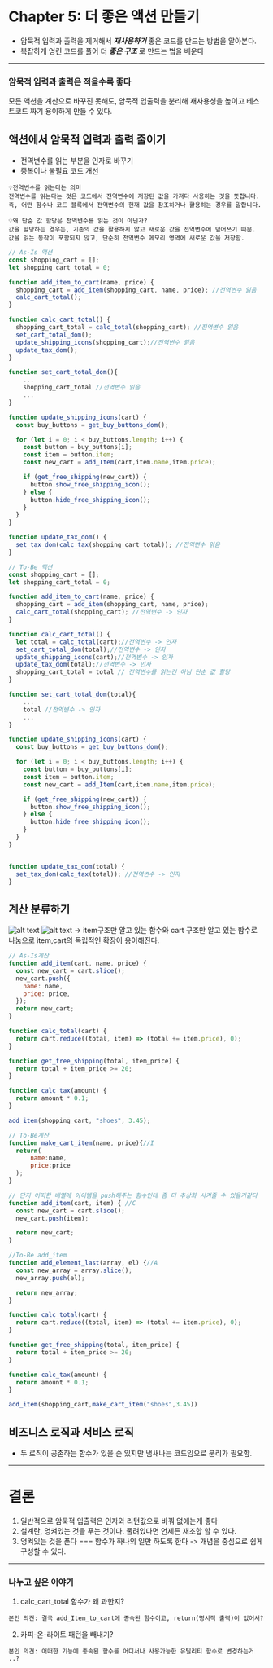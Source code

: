 # Chapter 5: 더 좋은 액션 만들기

- 암묵적 입력과 출력을 제거해서 **_재사용하기_** 좋은 코드를 만드는 방법을 알아본다.
- 복잡하게 엉킨 코드를 풀어 더 **_좋은 구조_** 로 만드는 법을 배운다

<hr/>

### 암묵적 입력과 출력은 적을수록 좋다

모든 액션을 계산으로 바꾸진 못해도, 암묵적 입출력을 분리해 재사용성을 높이고 테스트코드 짜기 용이하게 만들 수 있다.

## 액션에서 암묵적 입력과 출력 줄이기

- 전역변수를 읽는 부분을 인자로 바꾸기
- 중복이나 불필요 코드 개선

```
💡전역변수를 읽는다는 의미
전역변수를 읽는다는 것은 코드에서 전역변수에 저장된 값을 가져다 사용하는 것을 뜻합니다.
즉, 어떤 함수나 코드 블록에서 전역변수의 현재 값을 참조하거나 활용하는 경우를 말합니다.

💡왜 단순 값 할당은 전역변수를 읽는 것이 아닌가?
값을 할당하는 경우는, 기존의 값을 활용하지 않고 새로운 값을 전역변수에 덮어쓰기 때문.
값을 읽는 동작이 포함되지 않고, 단순히 전역변수 메모리 영역에 새로운 값을 저장함.
```

```javascript
// As-Is 액션
const shopping_cart = [];
let shopping_cart_total = 0;

function add_item_to_cart(name, price) {
  shopping_cart = add_item(shopping_cart, name, price); //전역변수 읽음
  calc_cart_total();
}

function calc_cart_total() {
  shopping_cart_total = calc_total(shopping_cart); //전역변수 읽음
  set_cart_total_dom();
  update_shipping_icons(shopping_cart);//전역변수 읽음
  update_tax_dom();
}

function set_cart_total_dom(){
    ...
    shopping_cart_total //전역변수 읽음
    ...
}

function update_shipping_icons(cart) {
  const buy_buttons = get_buy_buttons_dom();

  for (let i = 0; i < buy_buttons.length; i++) {
    const button = buy_buttons[i];
    const item = button.item;
    const new_cart = add_Item(cart,item.name,item.price);

    if (get_free_shipping(new_cart)) {
      button.show_free_shipping_icon();
    } else {
      button.hide_free_shipping_icon();
    }
  }
}

function update_tax_dom() {
  set_tax_dom(calc_tax(shopping_cart_total)); //전역변수 읽음
}
```

```javascript
// To-Be 액션
const shopping_cart = [];
let shopping_cart_total = 0;

function add_item_to_cart(name, price) {
  shopping_cart = add_item(shopping_cart, name, price);
  calc_cart_total(shopping_cart); //전역변수 -> 인자
}

function calc_cart_total() {
  let total = calc_total(cart);//전역변수 -> 인자
  set_cart_total_dom(total);//전역변수 -> 인자
  update_shipping_icons(cart);//전역변수 -> 인자
  update_tax_dom(total);//전역변수 -> 인자
  shopping_cart_total = total // 전역변수를 읽는건 아님 단순 값 할당
}

function set_cart_total_dom(total){
    ...
    total //전역변수 -> 인자
    ...
}

function update_shipping_icons(cart) {
  const buy_buttons = get_buy_buttons_dom();

  for (let i = 0; i < buy_buttons.length; i++) {
    const button = buy_buttons[i];
    const item = button.item;
    const new_cart = add_Item(cart,item.name,item.price);

    if (get_free_shipping(new_cart)) {
      button.show_free_shipping_icon();
    } else {
      button.hide_free_shipping_icon();
    }
  }
}


function update_tax_dom(total) {
  set_tax_dom(calc_tax(total)); //전역변수 -> 인자
}
```

## 계산 분류하기

![alt text](img1.jpeg)
![alt text](img2.jpeg)
-> item구조만 알고 있는 함수와 cart 구조만 알고 있는 함수로 나눔으로 item,cart의 독립적인 확장이 용이해진다.

```javascript
// As-Is계산
function add_item(cart, name, price) {
  const new_cart = cart.slice();
  new_cart.push({
    name: name,
    price: price,
  });
  return new_cart;
}

function calc_total(cart) {
  return cart.reduce((total, item) => (total += item.price), 0);
}

function get_free_shipping(total, item_price) {
  return total + item_price >= 20;
}

function calc_tax(amount) {
  return amount * 0.1;
}

add_item(shopping_cart, "shoes", 3.45);
```

```javascript
// To-Be계산
function make_cart_item(name, price){//I
  return(
      name:name,
      price:price
  );
}

// 단지 어떠한 배열에 아이템을 push해주는 함수인데 좀 더 추상화 시켜줄 수 있을거같다
function add_item(cart, item) { //C
  const new_cart = cart.slice();
  new_cart.push(item);

  return new_cart;
}

//To-Be add_item
function add_element_last(array, el) {//A
  const new_array = array.slice();
  new_array.push(el);

  return new_array;
}

function calc_total(cart) {
  return cart.reduce((total, item) => (total += item.price), 0);
}

function get_free_shipping(total, item_price) {
  return total + item_price >= 20;
}

function calc_tax(amount) {
  return amount * 0.1;
}

add_item(shopping_cart,make_cart_item("shoes",3.45))
```

## 비즈니스 로직과 서비스 로직

- 두 로직이 공존하는 함수가 있을 순 있지만 냄새나는 코드임으로 분리가 필요함.

<hr/>

# 결론

1. 일반적으로 암묵적 입출력은 인자와 리턴값으로 바꿔 없애는게 좋다
2. 설계란, 엉켜있는 것을 푸는 것이다. 풀려있다면 언제든 재조합 할 수 있다.
3. 엉켜있는 것을 푼다 === 함수가 하나의 일만 하도록 한다 -> 개념을 중심으로 쉽게 구성할 수 있다.

<hr/>

### 나누고 싶은 이야기

1. calc_cart_total 함수가 왜 과한지?

```
본인 의견: 결국 add_Item_to_cart에 종속된 함수이고, return(명시적 출력)이 없어서?
```

2. 카피-온-라이트 패턴을 빼내기?

```
본인 의견: 어떠한 기능에 종속된 함수를 어디서나 사용가능한 유틸리티 함수로 변경하는거 ..?
```
